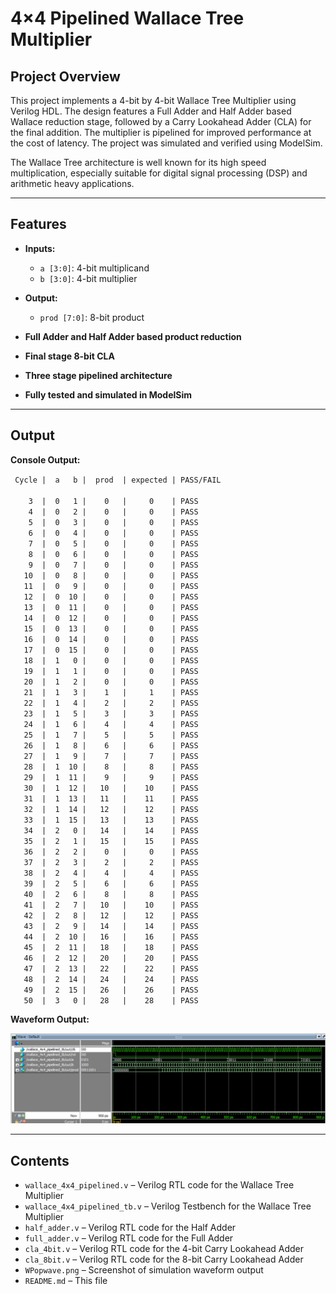# 4×4 Pipelined Wallace Tree Multiplier

## Project Overview

This project implements a 4-bit by 4-bit Wallace Tree Multiplier using Verilog HDL. The design features a Full Adder and Half Adder based Wallace reduction stage, followed by a Carry Lookahead Adder (CLA) for the final addition. The multiplier is pipelined for improved performance at the cost of latency. The project was simulated and verified using ModelSim.

The Wallace Tree architecture is well known for its high speed multiplication, especially suitable for digital signal processing (DSP) and arithmetic heavy applications.

---

## Features

- **Inputs:**  
  - `a [3:0]`: 4-bit multiplicand  
  - `b [3:0]`: 4-bit multiplier  

- **Output:**  
  - `prod [7:0]`: 8-bit product

- **Full Adder and Half Adder based product reduction**
- **Final stage 8-bit CLA**  
- **Three stage pipelined architecture**   
- **Fully tested and simulated in ModelSim**

---

## Output

**Console Output:**

` Cycle |  a   b |  prod  | expected | PASS/FAIL` <br><br>
    `    3  |  0   1 |    0   |     0    | PASS`<br>
    `    4  |  0   2 |    0   |     0    | PASS`<br>
    `    5  |  0   3 |    0   |     0    | PASS`<br>
    `    6  |  0   4 |    0   |     0    | PASS`<br>
    `    7  |  0   5 |    0   |     0    | PASS`<br>
    `    8  |  0   6 |    0   |     0    | PASS`<br>
    `    9  |  0   7 |    0   |     0    | PASS`<br>
   `   10  |  0   8 |    0   |     0    | PASS`<br>
   `   11  |  0   9 |    0   |     0    | PASS`<br>
   `   12  |  0  10 |    0   |     0    | PASS`<br>
   `   13  |  0  11 |    0   |     0    | PASS`<br>
   `   14  |  0  12 |    0   |     0    | PASS`<br>
   `   15  |  0  13 |    0   |     0    | PASS`<br>
   `   16  |  0  14 |    0   |     0    | PASS`<br>
   `   17  |  0  15 |    0   |     0    | PASS`<br>
   `   18  |  1   0 |    0   |     0    | PASS`<br>
   `   19  |  1   1 |    0   |     0    | PASS`<br>
   `   20  |  1   2 |    0   |     0    | PASS`<br>
   `   21  |  1   3 |    1   |     1    | PASS`<br>
   `   22  |  1   4 |    2   |     2    | PASS`<br>
   `   23  |  1   5 |    3   |     3    | PASS`<br>
   `   24  |  1   6 |    4   |     4    | PASS`<br>
   `   25  |  1   7 |    5   |     5    | PASS`<br>
   `   26  |  1   8 |    6   |     6    | PASS`<br>
   `   27  |  1   9 |    7   |     7    | PASS`<br>
   `   28  |  1  10 |    8   |     8    | PASS`<br>
   `   29  |  1  11 |    9   |     9    | PASS`<br>
   `   30  |  1  12 |   10   |    10    | PASS`<br>
   `   31  |  1  13 |   11   |    11    | PASS`<br>
   `   32  |  1  14 |   12   |    12    | PASS`<br>
   `   33  |  1  15 |   13   |    13    | PASS`<br>
   `   34  |  2   0 |   14   |    14    | PASS`<br>
   `   35  |  2   1 |   15   |    15    | PASS`<br>
   `   36  |  2   2 |    0   |     0    | PASS`<br>
   `   37  |  2   3 |    2   |     2    | PASS`<br>
   `   38  |  2   4 |    4   |     4    | PASS`<br>
   `   39  |  2   5 |    6   |     6    | PASS`<br>
   `   40  |  2   6 |    8   |     8    | PASS`<br>
   `   41  |  2   7 |   10   |    10    | PASS`<br>
   `   42  |  2   8 |   12   |    12    | PASS`<br>
   `   43  |  2   9 |   14   |    14    | PASS`<br>
   `   44  |  2  10 |   16   |    16    | PASS`<br>
   `   45  |  2  11 |   18   |    18    | PASS`<br>
   `   46  |  2  12 |   20   |    20    | PASS`<br>
   `   47  |  2  13 |   22   |    22    | PASS`<br>
   `   48  |  2  14 |   24   |    24    | PASS`<br>
   `   49  |  2  15 |   26   |    26    | PASS`<br>
   `   50  |  3   0 |   28   |    28    | PASS`<br>
   
**Waveform Output:**

![Waveform Screenshot](WPopwave.png)

---

## Contents

- `wallace_4x4_pipelined.v` – Verilog RTL code for the Wallace Tree Multiplier
- `wallace_4x4_pipelined_tb.v` – Verilog Testbench for the Wallace Tree Multiplier
- `half_adder.v` – Verilog RTL code for the Half Adder
- `full_adder.v` – Verilog RTL code for the Full Adder
- `cla_4bit.v` – Verilog RTL code for the 4-bit Carry Lookahead Adder
- `cla_8bit.v` – Verilog RTL code for the 8-bit Carry Lookahead Adder
- `WPopwave.png` – Screenshot of simulation waveform output  
- `README.md` – This file

